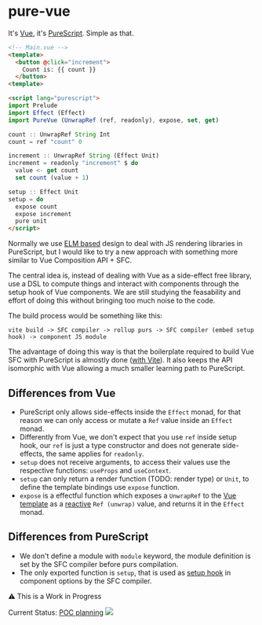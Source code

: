 # pure-vue
It's [Vue](https://vuejs.org/), it's [PureScript](https://www.purescript.org/). Simple as that.

```html
<!-- Main.vue -->
<template>
  <button @click="increment">
    Count is: {{ count }}
  </button>
<template>

<script lang="purescript">
import Prelude
import Effect (Effect)
import PureVue (UnwrapRef (ref, readonly), expose, set, get)

count :: UnwrapRef String Int
count = ref "count" 0

increment :: UnwrapRef String (Effect Unit)
increment = readonly "increment" $ do
  value <- get count
  set count (value + 1)

setup :: Effect Unit
setup = do
  expose count
  expose increment
  pure unit
</script>
```

Normally we use [ELM based](https://guide.elm-lang.org/architecture) design to deal with JS rendering libraries in PureScript, but I would like to try a new approach with something more similar to Vue Composition API + SFC.

The central idea is, instead of dealing with Vue as a side-effect free library, use a DSL to compute things and interact with components through the setup hook of Vue components. We are still studying the feasability and effort of doing this without bringing too much noise to the code.

The build process would be something like this:

```
vite build -> SFC compiler -> rollup purs -> SFC compiler (embed setup hook) -> component JS module
```

The advantage of doing this way is that the boilerplate required to build Vue SFC with PureScript is almostly done ([with Vite](https://vitejs.dev)). It also keeps the API isomorphic with Vue allowing a much smaller learning path to PureScript.

## Differences from Vue

- PureScript only allows side-effects inside the `Effect` monad, for that reason we can only access or mutate a `Ref` value inside an `Effect` monad.
- Differently from Vue, we don't expect that you use `ref` inside setup hook, our `ref` is just a type constructor and does not generate side-effects, the same applies for `readonly`.
- `setup` does not receive arguments, to access their values use the respective functions: `useProps` and `useContext`.
- `setup` can only return a render function (TODO: render type) or `Unit`, to define the template bindings use `expose` function.
- `expose` is a effectful function which exposes a `UnwrapRef` to the [Vue template](https://vuejs.org/guide/essentials/template-syntax.html) as a [reactive](https://vuejs.org/guide/essentials/reactivity-fundamentals.html) `Ref (unwrap)` value, and returns it in the `Effect` monad.

## Differences from PureScript

- We don't define a module with `module` keyword, the module definition is set by the SFC compiler before purs compilation.
- The only exported function is `setup`, that is used as [setup hook](https://vuejs.org/api/composition-api-setup.html) in component options by the SFC compiler.

⚠️ This is a Work in Progress

Current Status: [POC planning](https://github.com/klarkc/pure-vue/issues/2)
<img src="https://static.scarf.sh/a.png?x-pxid=1909a3af-ecab-4ef6-ae35-7bc65052c246" />
